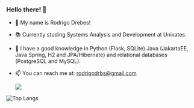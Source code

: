   ###        Hello there! 👋

- 🌱 My name is Rodrigo Drebes!

- 📚 Currently studing Systems Analysis and Development at Univates.

- 📜 I have a good knowledge in Python (Flask, SQLite) Java (JakartaEE, Java Spring, H2 and JPA/Hibernate) and relational databases (PostgreSQL and MySQL).

- 📫 You can reach me at: rodrigodrbs@gmail.com


   <a href="https://www.linkedin.com/in/rodrigodrebes/"><img src="https://img.shields.io/badge/LinkedIn-0077B5?style=for-the-badge&logo=linkedin&logoColor=white" target="_blank"></a>


![Top Langs](https://github-readme-stats.vercel.app/api/top-langs/?username=rodrigodrebes&theme=tokyonight)


